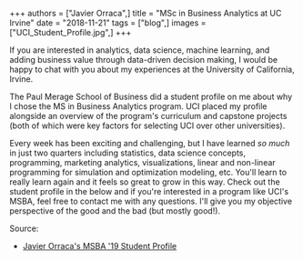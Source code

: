 +++
authors = ["Javier Orraca",]
title = "MSc in Business Analytics at UC Irvine"
date = "2018-11-21"
tags = ["blog",]
images = ["UCI_Student_Profile.jpg",]
+++

If you are interested in analytics, data science, machine learning, and adding business value through data-driven decision making, I would be happy to chat with you about my experiences at the University of California, Irvine.
<!--more-->
The Paul Merage School of Business did a student profile on me about why I chose the MS in Business Analytics program. UCI placed my profile alongside an overview of the program's curriculum and capstone projects (both of which were key factors for selecting UCI over other universities).

Every week has been exciting and challenging, but I have learned _so much_ in just two quarters including statistics, data science concepts, programming, marketing analytics, visualizations, linear and non-linear programming for simulation and optimization modeling, etc. You'll learn to really learn again and it feels so great to grow in this way. Check out the student profile in the below and if you're interested in a program like UCI's MSBA, feel free to contact me with any questions. I'll give you my objective perspective of the good and the bad (but mostly good!).

Source:

* [Javier Orraca's MSBA '19 Student Profile](https://merage.uci.edu/programs/masters/master-science-business-analytics/curriculum.html)